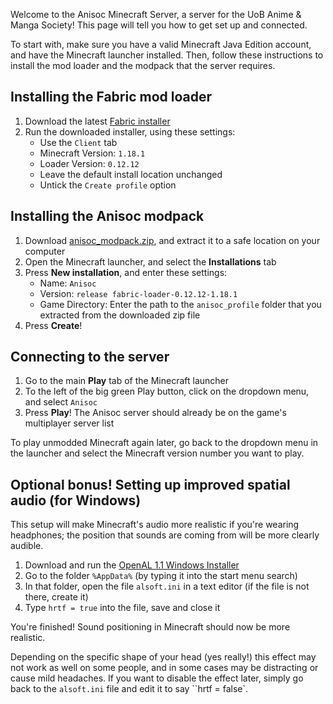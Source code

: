 Welcome to the Anisoc Minecraft Server, a server for the UoB Anime & Manga Society! This page will tell you how to get set up and connected.

To start with, make sure you have a valid Minecraft Java Edition account, and have the Minecraft launcher installed. Then, follow these instructions to install the mod loader and the modpack that the server requires.

## Installing the Fabric mod loader

1. Download the latest [Fabric installer](https://fabricmc.net/use/installer/)
2. Run the downloaded installer, using these settings:
    - Use the `Client` tab
    - Minecraft Version: `1.18.1`
    - Loader Version: `0.12.12`
    - Leave the default install location unchanged
    - Untick the `Create profile` option

## Installing the Anisoc modpack

1. Download [anisoc_modpack.zip](), and extract it to a safe location on your computer
2. Open the Minecraft launcher, and select the **Installations** tab
3. Press **New installation**, and enter these settings:
    - Name: `Anisoc`
    - Version: `release fabric-loader-0.12.12-1.18.1`
    - Game Directory: Enter the path to the `anisoc_profile` folder that you extracted from the downloaded zip file
4. Press **Create**!

## Connecting to the server

1. Go to the main **Play** tab of the Minecraft launcher
2. To the left of the big green Play button, click on the dropdown menu, and select `Anisoc`
3. Press **Play**! The Anisoc server should already be on the game's multiplayer server list

To play unmodded Minecraft again later, go back to the dropdown menu in the launcher and select the Minecraft version number you want to play.

## Optional bonus! Setting up improved spatial audio (for Windows)

This setup will make Minecraft's audio more realistic if you're wearing headphones; the position that sounds are coming from will be more clearly audible.

1. Download and run the [OpenAL 1.1 Windows Installer](https://www.openal.org/downloads/)
2. Go to the folder `%AppData%` (by typing it into the start menu search)
3. In that folder, open the file `alsoft.ini` in a text editor (if the file is not there, create it)
4. Type `hrtf = true` into the file, save and close it

You're finished! Sound positioning in Minecraft should now be more realistic.

Depending on the specific shape of your head (yes really!) this effect may not work as well on some people, and in some cases may be distracting or cause mild headaches. If you want to disable the effect later, simply go back to the `alsoft.ini` file and edit it to say ``hrtf = false`.
